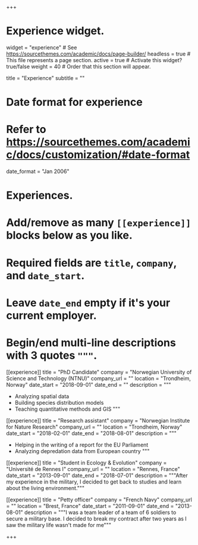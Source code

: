 +++
# Experience widget.
widget = "experience"  # See https://sourcethemes.com/academic/docs/page-builder/
headless = true  # This file represents a page section.
active = true  # Activate this widget? true/false
weight = 40  # Order that this section will appear.

title = "Experience"
subtitle = ""

# Date format for experience
#   Refer to https://sourcethemes.com/academic/docs/customization/#date-format
date_format = "Jan 2006"

# Experiences.
#   Add/remove as many `[[experience]]` blocks below as you like.
#   Required fields are `title`, `company`, and `date_start`.
#   Leave `date_end` empty if it's your current employer.
#   Begin/end multi-line descriptions with 3 quotes `"""`.
[[experience]]
  title = "PhD Candidate"
  company = "Norwegian University of Science and Technology (NTNU)"
  company_url = ""
  location = "Trondheim, Norway"
  date_start = "2018-09-01"
  date_end = ""
  description = """

  * Analyzing spatial data
  * Building species distribution models
  * Teaching quantitative methods and GIS
  """
  
[[experience]]
  title = "Research assistant"
  company = "Norwegian Institute for Nature Research"
  company_url = ""
  location = "Trondheim, Norway"
  date_start = "2018-02-01"
  date_end = "2018-08-01"
  description = """

  * Helping in the writing of a report for the EU Parliament
  * Analyzing depredation data from European country
  """
  
[[experience]]
  title = "Student in Ecology & Evolution"
  company = "Université de Rennes I"
  company_url = ""
  location = "Rennes, France"
  date_start = "2013-09-01"
  date_end = "2018-07-01"
  description = """After my experience in the military, I decided to get back to studies and learn about the living environment."""

[[experience]]
  title = "Petty officer"
  company = "French Navy"
  company_url = ""
  location = "Brest, France"
  date_start = "2011-09-01"
  date_end = "2013-08-01"
  description = """I was a team leader of a team of 6 soldiers to secure a military base. I decided to break my contract after two years as I saw the military life wasn't made for me"""

+++
